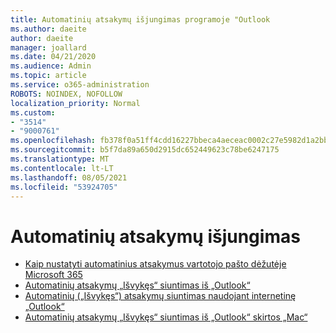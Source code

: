 ```yaml
---
title: Automatinių atsakymų išjungimas programoje "Outlook
ms.author: daeite
author: daeite
manager: joallard
ms.date: 04/21/2020
ms.audience: Admin
ms.topic: article
ms.service: o365-administration
ROBOTS: NOINDEX, NOFOLLOW
localization_priority: Normal
ms.custom:
- "3514"
- "9000761"
ms.openlocfilehash: fb378f0a51ff4cdd16227bbeca4aeceac0002c27e5982d1a2bb25579dc2cd21b
ms.sourcegitcommit: b5f7da89a650d2915dc652449623c78be6247175
ms.translationtype: MT
ms.contentlocale: lt-LT
ms.lasthandoff: 08/05/2021
ms.locfileid: "53924705"
---
```

# <a name="set-up-out-of-office-automatic-replies"></a>Automatinių atsakymų išjungimas

- [Kaip nustatyti automatinius atsakymus vartotojo pašto dėžutėje Microsoft 365](https://docs.microsoft.com/exchange/troubleshoot/configure-mailboxes/set-automatic-replies)
- [Automatinių atsakymų „Išvykęs“ siuntimas iš „Outlook“](https://support.office.com/article/9742f476-5348-4f9f-997f-5e208513bd67)
- [Automatinių („Išvykęs“) atsakymų siuntimas naudojant internetinę „Outlook“](https://support.office.com/article/0c193ab0-b9e1-4058-84be-a5b014242290)
- [Automatinių atsakymų „Išvykęs“ siuntimas iš „Outlook“ skirtos „Mac“](https://support.office.com/article/4e07ab75-beda-4f9e-bcdc-44471ebacdee)